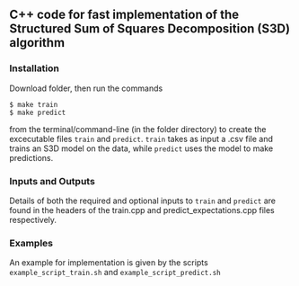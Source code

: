 ## C++ code for fast implementation of the Structured Sum of Squares Decomposition (S3D) algorithm

### Installation

Download folder, then run the commands 
```
$ make train
$ make predict
```
from the terminal/command-line (in the folder directory) to create the excecutable files `train` and `predict`. `train` takes as input a .csv file and trains an S3D model on the data, while `predict` uses the model to make predictions. 

### Inputs and Outputs

Details of both the required and optional inputs to `train` and `predict` are found in the headers of the train.cpp and predict_expectations.cpp files respectively.

### Examples

An example for implementation is given by the scripts `example_script_train.sh` and `example_script_predict.sh`
